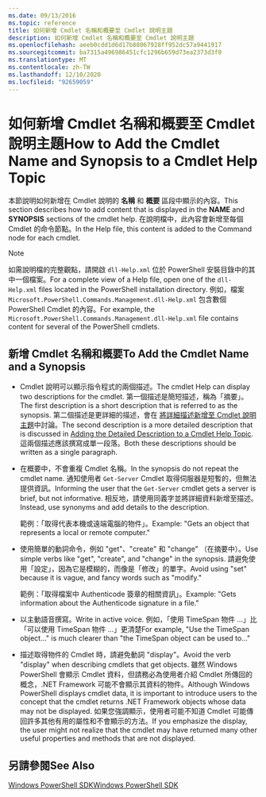 ```yaml
---
ms.date: 09/13/2016
ms.topic: reference
title: 如何新增 Cmdlet 名稱和概要至 Cmdlet 說明主題
description: 如何新增 Cmdlet 名稱和概要至 Cmdlet 說明主題
ms.openlocfilehash: aeeb0cdd1d6d17b88067928ff952dc57a9441917
ms.sourcegitcommit: ba7315a496986451cfc1296b659d73ea2373d3f0
ms.translationtype: MT
ms.contentlocale: zh-TW
ms.lasthandoff: 12/10/2020
ms.locfileid: "92659059"
---
```

# <a name="how-to-add-the-cmdlet-name-and-synopsis-to-a-cmdlet-help-topic"></a><span data-ttu-id="b2dba-103">如何新增 Cmdlet 名稱和概要至 Cmdlet 說明主題</span><span class="sxs-lookup"><span data-stu-id="b2dba-103">How to Add the Cmdlet Name and Synopsis to a Cmdlet Help Topic</span></span>

<span data-ttu-id="b2dba-104">本節說明如何新增在 Cmdlet 說明的 **名稱** 和 **概要** 區段中顯示的內容。</span><span class="sxs-lookup"><span data-stu-id="b2dba-104">This section describes how to add content that is displayed in the **NAME** and **SYNOPSIS** sections of the cmdlet help.</span></span> <span data-ttu-id="b2dba-105">在說明檔中，此內容會新增至每個 Cmdlet 的命令節點。</span><span class="sxs-lookup"><span data-stu-id="b2dba-105">In the Help file, this content is added to the Command node for each cmdlet.</span></span>

> [!NOTE]
> <span data-ttu-id="b2dba-106">如需說明檔的完整觀點，請開啟 `dll-Help.xml` 位於 PowerShell 安裝目錄中的其中一個檔案。</span><span class="sxs-lookup"><span data-stu-id="b2dba-106">For a complete view of a Help file, open one of the `dll-Help.xml` files located in the PowerShell installation directory.</span></span> <span data-ttu-id="b2dba-107">例如，檔案 `Microsoft.PowerShell.Commands.Management.dll-Help.xml` 包含數個 PowerShell Cmdlet 的內容。</span><span class="sxs-lookup"><span data-stu-id="b2dba-107">For example, the `Microsoft.PowerShell.Commands.Management.dll-Help.xml` file contains content for several of the PowerShell cmdlets.</span></span>

## <a name="to-add-the-cmdlet-name-and-a-synopsis"></a><span data-ttu-id="b2dba-108">新增 Cmdlet 名稱和概要</span><span class="sxs-lookup"><span data-stu-id="b2dba-108">To Add the Cmdlet Name and a Synopsis</span></span>

- <span data-ttu-id="b2dba-109">Cmdlet 說明可以顯示指令程式的兩個描述。</span><span class="sxs-lookup"><span data-stu-id="b2dba-109">The cmdlet Help can display two descriptions for the cmdlet.</span></span> <span data-ttu-id="b2dba-110">第一個描述是簡短描述，稱為「摘要」。</span><span class="sxs-lookup"><span data-stu-id="b2dba-110">The first description is a short description that is referred to as the synopsis.</span></span> <span data-ttu-id="b2dba-111">第二個描述是更詳細的描述，會在 [將詳細描述新增至 Cmdlet 說明主題](./how-to-add-a-cmdlet-description.md)中討論。</span><span class="sxs-lookup"><span data-stu-id="b2dba-111">The second description is a more detailed description that is discussed in [Adding the Detailed Description to a Cmdlet Help Topic](./how-to-add-a-cmdlet-description.md).</span></span>
  <span data-ttu-id="b2dba-112">這兩個描述應該撰寫成單一段落。</span><span class="sxs-lookup"><span data-stu-id="b2dba-112">Both these descriptions should be written as a single paragraph.</span></span>

- <span data-ttu-id="b2dba-113">在概要中，不會重複 Cmdlet 名稱。</span><span class="sxs-lookup"><span data-stu-id="b2dba-113">In the synopsis do not repeat the cmdlet name.</span></span> <span data-ttu-id="b2dba-114">通知使用者 `Get-Server` Cmdlet 取得伺服器是短暫的，但無法提供資訊。</span><span class="sxs-lookup"><span data-stu-id="b2dba-114">Informing the user that the `Get-Server` cmdlet gets a server is brief, but not informative.</span></span> <span data-ttu-id="b2dba-115">相反地，請使用同義字並將詳細資料新增至描述。</span><span class="sxs-lookup"><span data-stu-id="b2dba-115">Instead, use synonyms and add details to the description.</span></span>

  <span data-ttu-id="b2dba-116">範例：「取得代表本機或遠端電腦的物件」。</span><span class="sxs-lookup"><span data-stu-id="b2dba-116">Example: "Gets an object that represents a local or remote computer."</span></span>

- <span data-ttu-id="b2dba-117">使用簡單的動詞命令，例如 "get"、"create" 和 "change" （在摘要中）。</span><span class="sxs-lookup"><span data-stu-id="b2dba-117">Use simple verbs like "get", "create", and "change" in the synopsis.</span></span> <span data-ttu-id="b2dba-118">請避免使用「設定」，因為它是模糊的，而像是「修改」的單字。</span><span class="sxs-lookup"><span data-stu-id="b2dba-118">Avoid using "set" because it is vague, and fancy words such as "modify."</span></span>

  <span data-ttu-id="b2dba-119">範例：「取得檔案中 Authenticode 簽章的相關資訊」。</span><span class="sxs-lookup"><span data-stu-id="b2dba-119">Example: "Gets information about the Authenticode signature in a file."</span></span>

- <span data-ttu-id="b2dba-120">以主動語音撰寫。</span><span class="sxs-lookup"><span data-stu-id="b2dba-120">Write in active voice.</span></span> <span data-ttu-id="b2dba-121">例如，「使用 TimeSpan 物件 ...」比「可以使用 TimeSpan 物件 ...」更清楚</span><span class="sxs-lookup"><span data-stu-id="b2dba-121">For example, "Use the TimeSpan object..." is much clearer than "the TimeSpan object can be used to..."</span></span>

- <span data-ttu-id="b2dba-122">描述取得物件的 Cmdlet 時，請避免動詞 "display"。</span><span class="sxs-lookup"><span data-stu-id="b2dba-122">Avoid the verb "display" when describing cmdlets that get objects.</span></span> <span data-ttu-id="b2dba-123">雖然 Windows PowerShell 會顯示 Cmdlet 資料，但請務必為使用者介紹 Cmdlet 所傳回的概念，.NET Framework 可能不會顯示其資料的物件。</span><span class="sxs-lookup"><span data-stu-id="b2dba-123">Although Windows PowerShell displays cmdlet data, it is important to introduce users to the concept that the cmdlet returns .NET Framework objects whose data may not be displayed.</span></span> <span data-ttu-id="b2dba-124">如果您強調顯示，使用者可能不知道 Cmdlet 可能傳回許多其他有用的屬性和不會顯示的方法。</span><span class="sxs-lookup"><span data-stu-id="b2dba-124">If you emphasize the display, the user might not realize that the cmdlet may have returned many other useful properties and methods that are not displayed.</span></span>

## <a name="see-also"></a><span data-ttu-id="b2dba-125">另請參閱</span><span class="sxs-lookup"><span data-stu-id="b2dba-125">See Also</span></span>

[<span data-ttu-id="b2dba-126">Windows PowerShell SDK</span><span class="sxs-lookup"><span data-stu-id="b2dba-126">Windows PowerShell SDK</span></span>](../windows-powershell-reference.md)
